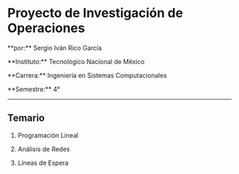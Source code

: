 # Proyecto de Investigación de Operaciones



\*\*por:\*\* Sergio Iván Rico García  

\*\*Instituto:\*\* Tecnológico Nacional de México  

\*\*Carrera:\*\* Ingeniería en Sistemas Computacionales  

\*\*Semestre:\*\* 4°



---



## Temario



1. Programación Lineal  

2. Análisis de Redes  

3. Líneas de Espera



